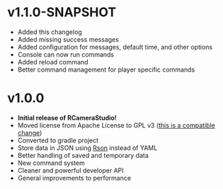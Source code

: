 # v1.1.0-SNAPSHOT
* Added this changelog 
* Added missing success messages
* Added configuration for messages, default time, and other options
* Console can now run commands 
* Added reload command
* Better command management for player specific commands 

# v1.0.0
* **Initial release of RCameraStudio!**
* Moved license from Apache License to GPL v3 ([this is a compatible change](https://www.apache.org/licenses/GPL-compatibility.html)) 
* Converted to gradle project
* Store data in JSON using [Rson](https://github.com/redstone/Rson) instead of YAML 
* Better handling of saved and temporary data
* New command system 
* Cleaner and powerful developer API 
* General improvements to performance 